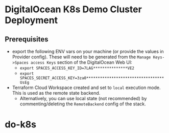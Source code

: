 # DigitalOcean K8s Demo Cluster Deployment
## Prerequisites
* export the following ENV vars on your machine (or provide the values in Provider config). These will need to be generated from the `Manage Keys->Spaces access Keys` section of the DigitalOcean Web UI:
    * `export SPACES_ACCESS_KEY_ID=7LAG***************VE2`
    * `export SPACES_SECRET_ACCESS_KEY=3za0**********************************UsEg`
* Terraform Cloud Workspace created and set to `local` execution mode. This is used as the remote state backend.
    * Alternatively, you can use local state (not recommended) by commenting/deleting the `RemoteBackend` config of the stack.
# do-k8s
